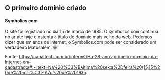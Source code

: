 ## O primeiro dominio criado



#### Symbolics.com



O site foi registrado no dia 15 de março de 1985. O Symbolics.com continua no ar até hoje e ostenta o título de domínio mais velho da web. Podemos dizer que em anos de internet, o Symbolics.com pode ser considerado um verdadeiro Matusalém. :laughing:

Fonte: https://canaltech.com.br/internet/Ha-28-anos-primeiro-dominio-da-internet-era-cadastrado/#:~:text=Na%20%C3%BAltima%20sexta%2Dfeira%20(15,15%20de%20mar%C3%A7o%20de%201985.

